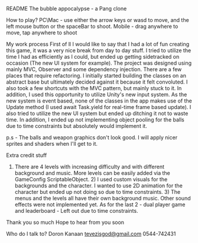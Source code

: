 README
The bubble appocalypse - a Pang clone

How to play?
PC\Mac - use either the arrow keys or wasd to move, and the left mouse button or the spaceBar to shoot.
Mobile - drag anywhere to move, tap anywhere to shoot

My work process
First of ll I would like to say that I had a lot of fun creating this game, it was a very nice break from day to day stuff. I tried to utilize the time I had as efficiently as I could, but ended up getting sidetracked on occasion (The new UI system for example). The project was designed using mainly MVC, Observer and some dependency injection. There are a few places that require refactoring. I initially started building the classes on an abstract base but ultimately decided against it because it felt convoluted. I also took a few shortcuts with the MVC pattern, but mainly stuck to it. In addition, I used this opportunity to utilize Unity's new input system. As the new system is event based, none of the classes in the app makes use of the Update method (I used await Task.yield for real-time frame based update). I also tried to utilize the new UI system but ended up ditching it not to waste time. In addition, I ended up not implementing object pooling for the balls due to time constraints but absolutely would implement it.

p.s - The balls and weapon graphics don't look good. I will apply nicer sprites and shaders when I'll get to it.

Extra credit stuff
1) There are 4 levels with increasing difficulty and with different background and music. More levels can be easily added via the GameConfig ScriptableObject. 2) I used custom visuals for the backgrounds and the character. I wanted to use 2D animation for the character but ended up not doing so due to time constraints. 3) The menus and the levels all have their own background music. Other sound effects were not implemented yet. As for the last 2 - dual player game and leaderboard - Left out due to time constraints.

Thank you so much
Hope to hear from you soon

Who do I talk to?
Doron Kanaan tevezisgod@gmail.com 0544-742431
